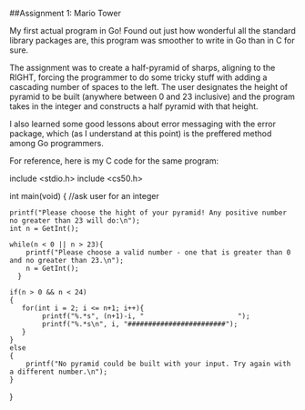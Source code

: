 ##Assignment 1: Mario Tower

My first actual program in Go! Found out just how wonderful all the standard library packages are, this program was smoother to write in Go than in C for sure. 

The assignment was to create a half-pyramid of sharps, aligning to the RIGHT, forcing the programmer to do some tricky stuff with adding a cascading number of spaces to the left. The user designates the height of pyramid to be built (anywhere between 0 and 23 inclusive) and the program takes in the integer and constructs a half pyramid with that height. 

I also learned some good lessons about error messaging with the error package, which (as I understand at this point) is the preffered method among Go programmers. 

For reference, here is my C code for the same program: 

include <stdio.h>
include <cs50.h>

int main(void)
{
    //ask user for an integer
    
    printf("Please choose the hight of your pyramid! Any positive number no greater than 23 will do:\n");
    int n = GetInt();
    
    while(n < 0 || n > 23){
        printf("Please choose a valid number - one that is greater than 0 and no greater than 23.\n"); 
        n = GetInt();
      }
    
    if(n > 0 && n < 24)
    {
       for(int i = 2; i <= n+1; i++){ 
            printf("%.*s", (n+1)-i, "                       ");
            printf("%.*s\n", i, "########################");
       }
    }
    else 
    {
        printf("No pyramid could be built with your input. Try again with a different number.\n");
    }
    
 }
